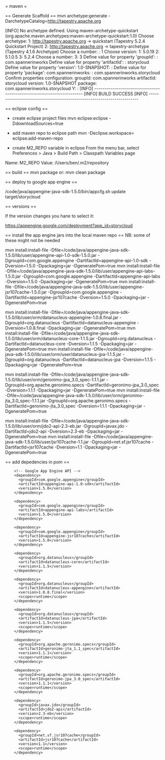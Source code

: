 = maven =

== Generate Scaffold ==
mvn archetype:generate -DarchetypeCatalog=http://tapestry.apache.org

[INFO] No archetype defined. Using maven-archetype-quickstart (org.apache.maven.archetypes:maven-archetype-quickstart:1.0)
Choose archetype:
1: http://tapestry.apache.org -> quickstart (Tapestry 5.2.4 Quickstart Project)
2: http://tapestry.apache.org -> tapestry-archetype (Tapestry 4.1.6 Archetype)
Choose a number: : 1
Choose version: 
1: 5.0.19
2: 5.1.0.5
3: 5.2.4
Choose a number: 3: 3
Define value for property 'groupId': : com.spannerinworks
Define value for property 'artifactId': : storycloud
Define value for property 'version':  1.0-SNAPSHOT: : 
Define value for property 'package':  com.spannerinworks: : com.spannerinworks.storycloud
Confirm properties configuration:
groupId: com.spannerinworks
artifactId: storycloud
version: 1.0-SNAPSHOT
package: com.spannerinworks.storycloud
 Y: : 
[INFO] ------------------------------------------------------------------------
[INFO] BUILD SUCCESS
[INFO] ------------------------------------------------------------------------

== eclipse config ==
 * create eclipse project files
 mvn eclipse:eclipse -DdownloadSources=true


* add maven repo to eclipse path
 mvn -Declipse.workspace=<path-to-eclipse-workspace> eclipse:add-maven-repo

* create M2_REPO variable in eclipse
 From the menu bar, select Preferences > Java > Build Path > Classpath Variables page

 Name: M2_REPO
 Value: /Users/ben/.m2/repository

== build ==
mvn package
or: mvn clean package

== deploy to google app engine ==

/code/java/appengine-java-sdk-1.5.0/bin/appcfg.sh update target/storycloud

== versions ==

If the version changes you hane to select it:

https://appengine.google.com/deployment?app_id=storycloud

== install the app engine jars into the local maven repo ==
NB: some of these might not be needed

mvn install:install-file -Dfile=/code/java/appengine-java-sdk-1.5.0/lib/user/appengine-api-1.0-sdk-1.5.0.jar -DgroupId=com.google.appengine -DartifactId=appengine-api-1.0-sdk -Dversion=1.5.0 -Dpackaging=jar -DgeneratePom=true
mvn install:install-file -Dfile=/code/java/appengine-java-sdk-1.5.0/lib/user/appengine-api-labs-1.5.0.jar -DgroupId=com.google.appengine -DartifactId=appengine-api-labs -Dversion=1.5.0 -Dpackaging=jar -DgeneratePom=true
mvn install:install-file -Dfile=/code/java/appengine-java-sdk-1.5.0/lib/user/appengine-jsr107cache-1.5.0.jar -DgroupId=com.google.appengine -DartifactId=appengine-jsr107cache -Dversion=1.5.0 -Dpackaging=jar -DgeneratePom=true

mvn install:install-file -Dfile=/code/java/appengine-java-sdk-1.5.0/lib/user/orm/datanucleus-appengine-1.0.8.final.jar -DgroupId=org.datanucleus -DartifactId=datanucleus-appengine -Dversion=1.0.8.final -Dpackaging=jar -DgeneratePom=true
mvn install:install-file -Dfile=/code/java/appengine-java-sdk-1.5.0/lib/user/orm/datanucleus-core-1.1.5.jar -DgroupId=org.datanucleus -DartifactId=datanucleus-core -Dversion=1.1.5 -Dpackaging=jar -DgeneratePom=true
mvn install:install-file -Dfile=/code/java/appengine-java-sdk-1.5.0/lib/user/orm/user/datanucleus-jpa-1.1.5.jar -DgroupId=org.datanucleus -DartifactId=datanucleus-jpa -Dversion=1.1.5 -Dpackaging=jar -DgeneratePom=true

mvn install:install-file -Dfile=/code/java/appengine-java-sdk-1.5.0/lib/user/orm/geronimo-jpa_3.0_spec-1.1.1.jar -DgroupId=org.apache.geronimo.specs -DartifactId=geronimo-jpa_3.0_spec -Dversion=1.1.1 -Dpackaging=jar -DgeneratePom=true
mvn install:install-file -Dfile=/code/java/appengine-java-sdk-1.5.0/lib/user/orm/geronimo-jta_3.0_spec-1.1.1.jar -DgroupId=org.apache.geronimo.specs -DartifactId=geronimo-jta_3.0_spec -Dversion=1.1.1 -Dpackaging=jar -DgeneratePom=true

mvn install:install-file -Dfile=/code/java/appengine-java-sdk-1.5.0/lib/user/orm/jdo2-api-2.3-eb.jar -DgroupId=javax.jdo -DartifactId=jdo2-api -Dversion=2.3-eb -Dpackaging=jar -DgeneratePom=true
mvn install:install-file -Dfile=/code/java/appengine-java-sdk-1.5.0/lib/user/jsr107cache-1.1.jar -DgroupId=net.sf.jsr107cache -DartifactId=jsr107cache -Dversion=1.1 -Dpackaging=jar -DgeneratePom=true

== add depedencies in pom ==

        <!-- Google App Engine API -->
        <dependency>
          <groupId>com.google.appengine</groupId>
          <artifactId>appengine-api-1.0-sdk</artifactId>
          <version>1.5.0</version>
        </dependency>
    
        <dependency>
          <groupId>com.google.appengine</groupId>
          <artifactId>appengine-api-labs</artifactId>
          <version>1.5.0</version>
        </dependency>
    
        <dependency>
          <groupId>com.google.appengine</groupId>
          <artifactId>appengine-jsr107cache</artifactId>
          <version>1.5.0</version>
        </dependency>
    
        <dependency>
          <groupId>org.datanucleus</groupId>
          <artifactId>datanucleus-core</artifactId>
          <version>1.1.5</version>
        </dependency>
    
        <dependency>
          <groupId>org.datanucleus</groupId>
          <artifactId>datanucleus-appengine</artifactId>
          <version>1.0.8.final</version>
          <scope>runtime</scope>
        </dependency>
    
        <dependency>
          <groupId>org.datanucleus</groupId>
          <artifactId>datanucleus-jpa</artifactId>
          <version>1.1.5</version>
          <scope>runtime</scope>
        </dependency>
    
        <dependency>
          <groupId>org.apache.geronimo.specs</groupId>
          <artifactId>geronimo-jta_1.1_spec</artifactId>
          <version>1.1.1</version>
          <scope>runtime</scope>
        </dependency>
    
        <dependency>
          <groupId>org.apache.geronimo.specs</groupId>
          <artifactId>geronimo-jpa_3.0_spec</artifactId>
          <version>1.1.1</version>
          <scope>runtime</scope>
        </dependency>
    
        <dependency>
          <groupId>javax.jdo</groupId>
          <artifactId>jdo2-api</artifactId>
          <version>2.3-eb</version>
          <scope>runtime</scope>
        </dependency>
    
        <dependency>
          <groupId>net.sf.jsr107cache</groupId>
          <artifactId>jsr107cache</artifactId>
          <version>1.1</version>
          <scope>runtime</scope>
        </dependency>
